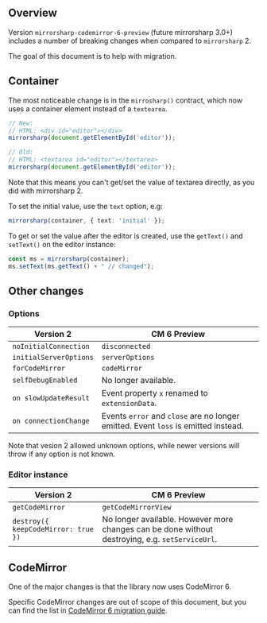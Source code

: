 ## Overview

Version `mirrorsharp-codemirror-6-preview` (future mirrorsharp 3.0+) includes a number of breaking changes when compared to `mirrorsharp` 2.

The goal of this document is to help with migration.

## Container

The most noticeable change is in the `mirrosharp()` contract, which now uses a container element instead of a `textearea`.

```typescript
// New:
// HTML: <div id="editor"></div>
mirrorsharp(document.getElementById('editor'));

// Old:
// HTML: <textarea id="editor"></textarea>
mirrorsharp(document.getElementById('editor'));
```

Note that this means you can't get/set the value of textarea directly, as you did with mirrorsharp 2.

To set the initial value, use the `text` option, e.g:
```typescript
mirrorsharp(container, { text: 'initial' });
```

To get or set the value after the editor is created, use the `getText()` and `setText()` on the editor instance:
```typescript
const ms = mirrorsharp(container);
ms.setText(ms.getText() + " // changed");
```

## Other changes

### Options

| Version 2              | CM 6 Preview         |
|------------------------|----------------------|
| `noInitialConnection`  | `disconnected`       |
| `initialServerOptions` | `serverOptions`      |
| `forCodeMirror`        | `codeMirror`         |
| `selfDebugEnabled`     | No longer available. |
| `on slowUpdateResult`  | Event property `x` renamed to `extensionData`. |
| `on connectionChange`  | Events `error` and `close` are no longer emitted. Event `loss` is emitted instead. |

Note that vesion 2 allowed unknown options, while newer versions will throw if any option is not known.

### Editor instance

| Version 2                            | CM 6 Preview        |
|--------------------------------------|---------------------|
| `getCodeMirror`                      | `getCodeMirrorView` |
| `destroy({ keepCodeMirror: true })` | No longer available. However more changes can be done without destroying, e.g. `setServiceUrl`. |

## CodeMirror

One of the major changes is that the library now uses CodeMirror 6.

Specific CodeMirror changes are out of scope of this document, but you can find the list in [CodeMirror 6 migration guide](https://codemirror.net/docs/migration).